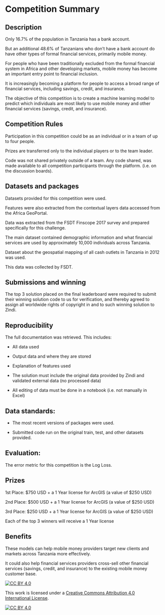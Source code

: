 

# Competition Summary

## Description

Only 16.7% of the population in Tanzania has a bank account.

But an additional 48.6% of Tanzanians who don’t have a bank account do have other types of formal financial services, primarily mobile money.

For people who have been traditionally excluded from the formal financial system in Africa and other developing markets, mobile money has become an important entry point to financial inclusion.

It is increasingly becoming a platform for people to access a broad range of financial services, including savings, credit, and insurance.

The objective of this competition is to create a machine learning model to predict which individuals are most likely to use mobile money and other financial services (savings, credit, and insurance).



## Competition Rules

Participation in this competition could be as an individual or in a team of up to four people.

Prizes are transferred only to the individual players or to the team leader.

Code was not shared privately outside of a team. Any code shared, was made available to all competition participants through the platform. (i.e. on the discussion boards).


## Datasets and packages

Datasets provided for this competition were used.

Features were also extracted from the contextual layers data accessed from the Africa GeoPortal.

Data was extracted from the FSDT Finscope 2017 survey and prepared specifically for this challenge.

The main dataset contained demographic information and what financial services are used by approximately 10,000 individuals across Tanzania.

Dataset about the geospatial mapping of all cash outlets in Tanzania in 2012 was used.

This data was collected by FSDT.


## Submissions and winning

The top 3 solution placed on the final leaderboard were required to submit their winning solution code to us for verification, and thereby agreed to assign all worldwide rights of copyright in and to such winning solution to Zindi.


## Reproducibility

The full documentation was retrieved. This includes:
- All data used

- Output data and where they are stored

- Explanation of features used

- The solution must include the original data provided by Zindi and validated external data (no processed data)

- All editing of data must be done in a notebook (i.e. not manually in Excel)


## Data standards:

- The most recent versions of packages were used.

- Submitted code run on the original train, test, and other datasets provided.


## Evaluation:

The error metric for this competition is the Log Loss.

## Prizes

1st Place: $750 USD + a 1 Year license for ArcGIS (a value of $250 USD)

2nd Place: $500 USD + a 1 Year license for ArcGIS (a value of $250 USD)

3rd Place: $250 USD + a 1 Year license for ArcGIS (a value of $250 USD)

Each of the top 3 winners will receive a 1 Year license

## Benefits

These models can help mobile money providers target new clients and markets across Tanzania more effectively.

It could also help financial services providers cross-sell other financial services (savings, credit, and insurance) to the existing mobile money customer base.



[![CC BY 4.0][cc-by-shield]][cc-by]

This work is licensed under a
[Creative Commons Attribution 4.0 International License][cc-by].

[![CC BY 4.0][cc-by-image]][cc-by]

[cc-by]: http://creativecommons.org/licenses/by/4.0/
[cc-by-image]: https://i.creativecommons.org/l/by/4.0/88x31.png
[cc-by-shield]: https://img.shields.io/badge/License-CC%20BY%204.0-lightgrey.svg
